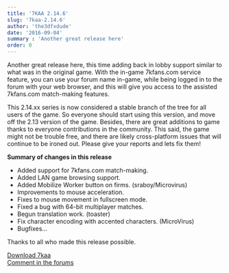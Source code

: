 ```yaml
---
title: '7KAA 2.14.6'
slug: '7kaa-2.14.6'
author: 'the3dfxdude'
date: '2016-09-04'
summary : 'Another great release here'
order: 0
---
```


Another great release here, this time adding back in lobby support similar to what was in the original game. With the in-game 7kfans.com service feature, you can use your forum name in-game, while being logged in to the forum with your web browser, and this will give you access to the assisted 7kfans.com match-making features.

This 2.14.xx series is now considered a stable branch of the tree for all users of the game. So everyone should start using this version, and move off the 2.13 version of the game. Besides, there are great additions to game thanks to everyone contributions in the community. This said, the game might not be trouble free, and there are likely cross-platform issues that will continue to be ironed out. Please give your reports and lets fix them!

**Summary of changes in this release**

* Added support for 7kfans.com match-making.
* Added LAN game browsing support.
* Added Mobilize Worker button on firms. (sraboy/Microvirus)
* Improvements to mouse acceleration.
* Fixes to mouse movement in fullscreen mode.
* Fixed a bug with 64-bit multiplayer matches.
* Begun translation work. (toaster)
* Fix character encoding with accented characters. (MicroVirus)
* Bugfixes...

Thanks to all who made this release possible.

[Download 7kaa](../download/v2.14.6.html)<br>
[Comment in the forums](https://www.7kfans.com/forums/viewtopic.php?f=18&amp;t=868)
